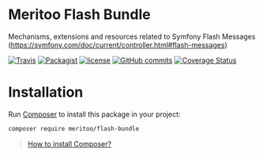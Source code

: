 # Meritoo Flash Bundle

Mechanisms, extensions and resources related to Symfony Flash Messages (https://symfony.com/doc/current/controller.html#flash-messages)

[![Travis](https://img.shields.io/travis/rust-lang/rust.svg?style=flat-square)](https://travis-ci.org/meritoo/flash-bundle) [![Packagist](https://img.shields.io/packagist/v/meritoo/flash-bundle.svg?style=flat-square)](https://packagist.org/packages/meritoo/flash-bundle) [![license](https://img.shields.io/github/license/meritoo/flash-bundle.svg?style=flat-square)](https://github.com/meritoo/flash-bundle) [![GitHub commits](https://img.shields.io/github/commits-since/meritoo/flash-bundle/0.0.1.svg?style=flat-square)](https://github.com/meritoo/flash-bundle) [![Coverage Status](https://coveralls.io/repos/github/meritoo/flash-bundle/badge.svg?branch=master)](https://coveralls.io/github/meritoo/flash-bundle?branch=master)

# Installation

Run [Composer](https://getcomposer.org) to install this package in your project:

```bash
composer require meritoo/flash-bundle
```

> [How to install Composer?](https://getcomposer.org/download)
